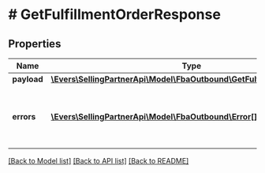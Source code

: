 # # GetFulfillmentOrderResponse

## Properties

Name | Type | Description | Notes
------------ | ------------- | ------------- | -------------
**payload** | [**\Evers\SellingPartnerApi\Model\FbaOutbound\GetFulfillmentOrderResult**](GetFulfillmentOrderResult.md) |  | [optional]
**errors** | [**\Evers\SellingPartnerApi\Model\FbaOutbound\Error[]**](Error.md) | A list of error responses returned when a request is unsuccessful. | [optional]

[[Back to Model list]](../../README.md#models) [[Back to API list]](../../README.md#endpoints) [[Back to README]](../../README.md)
